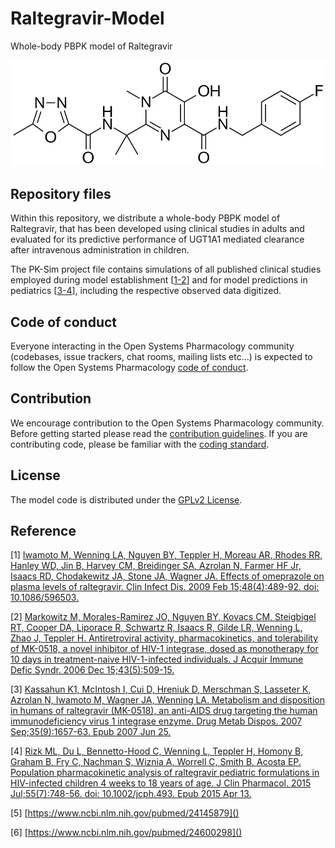 # Raltegravir-Model
Whole-body PBPK model of Raltegravir

<p align="center">
  <img src="Raltegravir.png">
</p>

## Repository files

Within this repository, we distribute a whole-body PBPK model of Raltegravir, that has been developed using clinical studies in adults and evaluated for its predictive performance of UGT1A1 mediated clearance after intravenous administration in children. 

The PK-Sim project file contains simulations of all published clinical studies employed during model establishment [[1-2](#reference)] and for model predictions in pediatrics [[3-4](#reference)], including the respective observed data digitized.

## Code of conduct

Everyone interacting in the Open Systems Pharmacology community  (codebases, issue trackers, chat rooms, mailing lists etc...) is  expected to follow the Open Systems Pharmacology [code of conduct](https://github.com/Open-Systems-Pharmacology/Suite/blob/master/CODE_OF_CONDUCT.md#contributor-covenant-code-of-conduct).

## Contribution

We encourage contribution to the Open Systems Pharmacology community. Before getting started please read the [contribution guidelines](https://github.com/Open-Systems-Pharmacology/Suite/blob/master/CONTRIBUTING.md#ways-to-contribute). If you are contributing code, please be familiar with the [coding standard](https://github.com/Open-Systems-Pharmacology/Suite/blob/master/CODING_STANDARDS.md#visual-studio-settings).

## License

The model code is distributed under the [GPLv2 License](https://github.com/Open-Systems-Pharmacology/Suite/blob/develop/LICENSE).

## Reference

[1] [Iwamoto M, Wenning LA, Nguyen BY, Teppler H, Moreau AR, Rhodes RR, Hanley WD, Jin B, Harvey CM, Breidinger SA, Azrolan N, Farmer HF Jr, Isaacs RD, Chodakewitz JA, Stone JA, Wagner JA. Effects of omeprazole on plasma levels of raltegravir. Clin Infect Dis. 2009 Feb 15;48(4):489-92. doi: 10.1086/596503.](https://academic.oup.com/cid/article/48/4/489/284558)

[2] [Markowitz M, Morales-Ramirez JO, Nguyen BY, Kovacs CM, Steigbigel RT, Cooper DA, Liporace R, Schwartz R, Isaacs R, Gilde LR, Wenning L, Zhao J, Teppler H. Antiretroviral activity, pharmacokinetics, and tolerability of MK-0518, a novel inhibitor of HIV-1 integrase, dosed as monotherapy for 10 days in treatment-naive HIV-1-infected individuals. J Acquir Immune Defic Syndr. 2006 Dec 15;43(5):509-15.](http://insights.ovid.com/pubmed?pmid=17133211)

[3] [Kassahun K1, McIntosh I, Cui D, Hreniuk D, Merschman S, Lasseter K, Azrolan N, Iwamoto M, Wagner JA, Wenning LA. Metabolism and disposition in humans of raltegravir (MK-0518), an anti-AIDS drug targeting the human immunodeficiency virus 1 integrase enzyme. Drug Metab Dispos. 2007 Sep;35(9):1657-63. Epub 2007 Jun 25.](http://dmd.aspetjournals.org/content/35/9/1657.long)

[4] [Rizk ML, Du L, Bennetto-Hood C, Wenning L, Teppler H, Homony B, Graham B, Fry C, Nachman S, Wiznia A, Worrell C, Smith B, Acosta EP. Population pharmacokinetic analysis of raltegravir pediatric formulations in HIV-infected children 4 weeks to 18 years of age. J Clin Pharmacol. 2015 Jul;55(7):748-56. doi: 10.1002/jcph.493. Epub 2015 Apr 13.](https://www.ncbi.nlm.nih.gov/pmc/articles/PMC4572519/)

[5] [https://www.ncbi.nlm.nih.gov/pubmed/24145879]()

[6] [https://www.ncbi.nlm.nih.gov/pubmed/24600298]()
